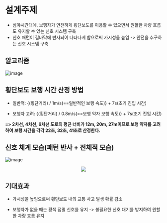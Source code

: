 # 설계주제

- 심야시간대에, 보행자가 안전하게 횡단보도를 이용할 수 있으면서 원할한 차량 흐름도 유지할 수 있는 신호 시스템 구축
- 신호 패턴이 길바닥에 반사되어 나타나게 함으로써 가시성을 높임 -> 안전을 추구하는 신호 시스템 구축

## 알고리즘

![image](https://user-images.githubusercontent.com/108641325/212086622-c567194a-67dc-42bf-a3c1-0ae7056729c8.png)

## 횡단보도 보행 시간 산정 방법

- 일반적: {(횡단거리) / 1m/s(==일반적인 보행 속도)} + 7s(초기 진입 시간)

- 보행자 고려: {(횡단거리) / 0.8m/s(==보행 약자 보행 속도)} + 7s(초기 진입 시간)

**=> 2차선, 4차선, 6차선 도로의 평균 너비가 12m, 20m, 27m이므로 보행 약자를 고려하여 보행 시간을 각각 22초, 32초, 41초로 산정한다.**  

## 신호 체계 모습(패턴 반사 + 전체적 모습)

![image](https://user-images.githubusercontent.com/108641325/212096021-376bd6dd-5ab9-4aa7-9011-2397750c50cb.png)

<p align="center">
<img src="https://user-images.githubusercontent.com/108641325/212097212-349f7263-7ce6-40e0-b086-ec075989e106.png">
</p>

## 기대효과

- 가시성을 높임으로써 횡단보도 내의 교통 사고 발생 확률 감소

- 보행자가 없을 때는 황색 점멸 신호를 유지 -> 불필요한 신호 대기를 방지하여 원할한 차량 흐름 유지



